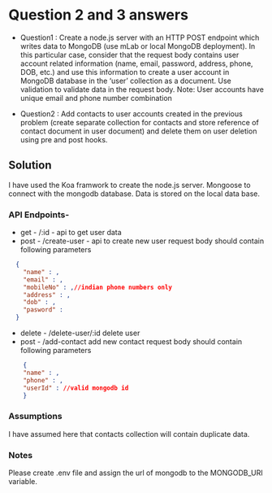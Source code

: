 # Question 2 and 3 answers

- Question1 : Create a node.js server with an HTTP POST endpoint which writes data to MongoDB
  (use mLab or local MongoDB deployment). In this particular case, consider that the
  request body contains user account related information (name, email, password,
  address, phone, DOB, etc.) and use this information to create a user account in
  MongoDB database in the ‘user’ collection as a document. Use validation to validate
  data in the request body.
  Note: User accounts have unique email and phone number combination

- Question2 : Add contacts to user accounts created in the previous problem (create separate
  collection for contacts and store reference of contact document in user document)
  and delete them on user deletion using pre and post hooks.

## Solution

I have used the Koa framwork to create the node.js server. Mongoose to connect with the mongodb database. Data is stored on the local data base.

### API Endpoints-

- get - /:id - api to get user data
- post - /create-user - api to create new user
  request body should contain following parameters

```json
  {
    "name" : ,
    "email" : ,
    "mobileNo" : ,//indian phone numbers only
    "address" : ,
    "dob" : ,
    "pasword" :
  }

```

- delete - /delete-user/:id delete user
- post - /add-contact add new contact
  request body should contain following parameters

```json
    {
	"name" : ,
	"phone" : ,
	"userId" : //valid mongodb id
    }
```

### Assumptions

I have assumed here that contacts collection will contain duplicate data.

### Notes

Please create .env file and assign the url of mongodb to the MONGODB_URI variable.
